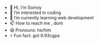 - 👋 Hi, I’m Somoy
- 👀 I’m interested in coding
- 🌱 I’m currently learning web development
- 📫 How to reach me , dont
- 😄 Pronouns: he/him
- ⚡ Fun fact: got 9.93cgpa
 
